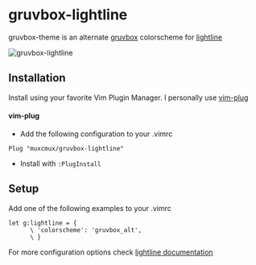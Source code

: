 gruvbox-lightline
==================

gruvbox-theme is an alternate [gruvbox](https://github.com/morhetz/gruvbox) colorscheme for [lightline](https://github.com/itchyny/lightline.vim)

![gruvbox-lightline](https://user-images.githubusercontent.com/473227/98609008-52aeb000-22e4-11eb-9737-7484a12bdcc2.png)


Installation
------------
Install using your favorite Vim Plugin Manager. I personally use [vim-plug](junegunn/vim-plug)

#### vim-plug

- Add the following configuration to your .vimrc

```vim
Plug "muxcmux/gruvbox-lightline"
```
-  Install with `:PlugInstall`

Setup
-----
Add one of the following examples to your .vimrc

```vim
let g:lightline = {
      \ 'colorscheme': 'gruvbox_alt',
      \ }
```

For more configuration options check [lightline documentation](https://github.com/itchyny/lightline.vim#configuration-tutorial)

